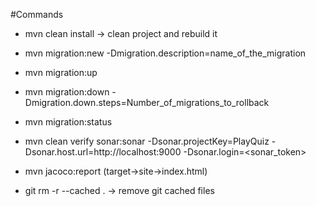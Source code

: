 #Commands
- mvn clean install -> clean project and rebuild it
- mvn migration:new -Dmigration.description=name_of_the_migration
- mvn migration:up
- mvn migration:down -Dmigration.down.steps=Number_of_migrations_to_rollback
- mvn migration:status
- mvn clean verify sonar:sonar -Dsonar.projectKey=PlayQuiz -Dsonar.host.url=http://localhost:9000 -Dsonar.login=<sonar_token>
- mvn jacoco:report (target->site->index.html)

- git rm -r --cached . -> remove git cached files